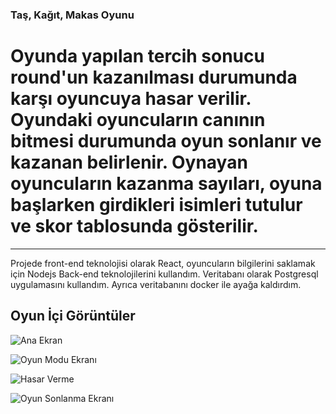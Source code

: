 ### Taş, Kağıt, Makas Oyunu
# Oyunda yapılan tercih sonucu round'un kazanılması durumunda karşı oyuncuya hasar verilir. Oyundaki oyuncuların canının bitmesi durumunda oyun sonlanır ve kazanan belirlenir. Oynayan oyuncuların kazanma sayıları, oyuna başlarken girdikleri isimleri tutulur ve skor tablosunda gösterilir. 
---
Projede front-end teknolojisi olarak React, oyuncuların bilgilerini saklamak için Nodejs Back-end teknolojilerini kullandım.  Veritabanı olarak Postgresql uygulamasını kullandım. Ayrıca veritabanını docker ile ayağa kaldırdım.  

## Oyun İçi Görüntüler
![Ana Ekran](./assets/1.png)

![Oyun Modu Ekranı](./assets/2.png)

![Hasar Verme](./assets/3.png)

![Oyun Sonlanma Ekranı](./assets/4.png)
